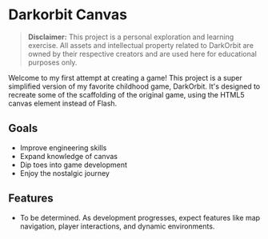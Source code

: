 # Darkorbit Canvas

> **Disclaimer:** This project is a personal exploration and learning exercise. All assets and intellectual property related to DarkOrbit are owned by their respective creators and are used here for educational purposes only.

Welcome to my first attempt at creating a game! This project is a super simplified version of my favorite childhood game, DarkOrbit. It's designed to recreate some of the scaffolding of the original game, using the HTML5 canvas element instead of Flash.

## Goals
- Improve engineering skills
- Expand knowledge of canvas
- Dip toes into game development
- Enjoy the nostalgic journey

## Features
- To be determined. As development progresses, expect features like map navigation, player interactions, and dynamic environments.
